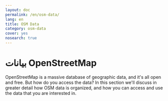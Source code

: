 ```yaml
---
layout: doc
permalink: /en/osm-data/
lang: en
title: OSM Data
category: osm-data
cover: yes
nosearch: true
---
```


بيانات OpenStreetMap 
==================

OpenStreetMap is a massive database of geographic data, and it's all open and free. But how do you access the data? In this section we'll discuss in greater detail how OSM data is organized, and how you can access and use the data that you are interested in.  

<!--
سوف نغطي:

-	OSM Data: An Overview
-	Geographic File Formats and the .osm file
-	الحصول على البيانات
-	OSM Data and Databases
-	Manipulating OSM files with Osmosis
-	The OverPass API

-->